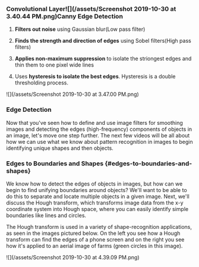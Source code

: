 ### Convolutional Layer![](/assets/Screenshot 2019-10-30 at 3.40.44 PM.png)Canny Edge Detection

1. **Filters out noise** using Gaussian blur\(Low pass filter\)

2. **Finds the strength and direction of edges** using Sobel filters\(High pass filters\)

3. **Applies non-maximum suppression** to isolate the striongest edges and thin them to one pixel wide lines

4. Uses **hysteresis to isolate the best edges**. Hysteresis is a double thresholding process.

![](/assets/Screenshot 2019-10-30 at 3.47.00 PM.png)

### Edge Detection

Now that you've seen how to define and use image filters for smoothing images and detecting the edges \(high-frequency\) components of objects in an image, let's move one step further. The next few videos will be all about how we can use what we know about pattern recognition in images to begin identifying unique shapes and then objects.

### Edges to Boundaries and Shapes {#edges-to-boundaries-and-shapes}

We know how to detect the edges of objects in images, but how can we begin to find unifying boundaries around objects? We'll want to be able to do this to separate and locate multiple objects in a given image. Next, we'll discuss the Hough transform, which transforms image data from the x-y coordinate system into Hough space, where you can easily identify simple boundaries like lines and circles.

The Hough transform is used in a variety of shape-recognition applications, as seen in the images pictured below. On the left you see how a Hough transform can find the edges of a phone screen and on the right you see how it's applied to an aerial image of farms \(green circles in this image\).

![](/assets/Screenshot 2019-10-30 at 4.39.09 PM.png)

